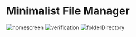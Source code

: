 # Minimalist File Manager

![homescreen](https://user-images.githubusercontent.com/30119763/167373093-809fc808-5b1f-4dfa-9efa-f7b04ee01ed7.png)
![verification](https://user-images.githubusercontent.com/30119763/167373059-c505e4fe-1885-4f7e-997a-a6c4de37d1a0.png)
![folderDirectory](https://user-images.githubusercontent.com/30119763/167373014-43eae1cc-3a28-4aac-a41c-034c0f9f40f3.png)


